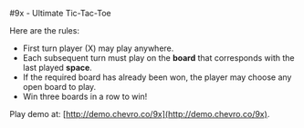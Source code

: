 #9x - Ultimate Tic-Tac-Toe

Here are the rules:

- First turn player (X) may play anywhere.
- Each subsequent turn must play on the **board** that corresponds with the last played **space**.
- If the required board has already been won, the player may choose any open board to play.
- Win three boards in a row to win!

Play demo at: [http://demo.chevro.co/9x](http://demo.chevro.co/9x).
